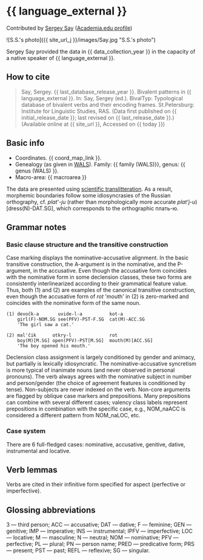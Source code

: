 # {{ language_external }}
Contributed by [Sergey Say](https://iling.spb.ru/people/say.html.ru) ([Academia.edu profile](https://iling-spb.academia.edu/SergeySay))

![S.S.'s photo]({{ site_url_j }}/images/Say.jpg "S.S.'s photo")

Sergey Say provided the data in {{ data_collection_year }} in the capacity of a native speaker of {{ language_external }}.  

## How to cite
> Say, Sergey. {{ last_database_release_year }}. Bivalent patterns in {{ language_external }}. 
> In: Say, Sergey (ed.). BivalTyp: Typological database of bivalent verbs and their encoding frames. 
> St.Petersburg: Institute for Linguistic Studies, RAS. 
> (Data first published on {{ initial_release_date }}; last revised on {{ last_release_date }}.) 
> (Available online at {{ site_url }}, Accessed on {{ today }})

## Basic info
- Coordinates. {{ coord_map_link }}.
- Genealogy (as given in [WALS](https://wals.info/)). Family: {{ family (WALS)}}, genus: {{ genus (WALS) }}.
- Macro-area: {{ macroarea }} 

The data are presented using [scientific translitteration](https://en.wikipedia.org/wiki/Scientific_transliteration_of_Cyrillic). As a result, morphemic boundaries follow some idiosyncrasies of the Russian orthography, cf. *plat'-ju* (rather than morphologically more accurate *plat'j-u*) [dress(N)-DAT.SG], which corresponds to the orthographic плать-ю.

## Grammar notes
### Basic clause structure and the transitive construction

Case marking displays the nominative-accusative alignment. In the basic transitive construction, the A-argument is in the nominative, and the P-argument, in the accusative. Even though the accusative form coincides with the nominative form in some declension classes, these two forms are consistently interlinearized according to their grammatical feature value. Thus, both (1) and (2) are examples of the canonical transitive construction, even though the accusative form of *rot* 'mouth' in (2) is zero-marked and coincides with the nominative form of the same noun.


```
(1) devočk-a       uvide-l-a          kot-a
    girl(F)-NOM.SG see(PFV)-PST-F.SG  cat(M)-ACC.SG
    'The girl saw a cat.'

(2) mal'čik      otkry-l              rot
    boy(M)[M.SG] open(PFV)-PST[M.SG]  mouth(M)[ACC.SG]
    'The boy opened his mouth.'

```

Declension class assignment is largely conditioned by gender and animacy, but partially is lexically idiosyncratic. The nominative-accusative syncretism is more typical of inanimate nouns (and never observed in personal pronouns).
The verb always agrees with the nominative subject in number and person/gender (the choice of agreement features is conditioned by tense). Non-subjects are never indexed on the verb.
Non-core arguments are flagged by oblique case markers and prepositions. Many prepositions can combine with several different cases; valency class labels represent prepositions in combination with the specific case, e.g., NOM_naACC is considered a different pattern from NOM_naLOC, etc.

### Case system
There are 6 full-fledged cases: nominative, accusative, genitive, dative, instrumental and locative. 

## Verb lemmas
Verbs are cited in their infinitive form specified for aspect (perfective or imperfective).

## Glossing abbreviations
3 — third person; ACC — accusative; DAT — dative; F — feminine; GEN — genitive; IMP — imperative; INS — instrumental; IPFV — imperfective; LOC — locative; M — masculine; N — neutral; NOM — nominative; PFV — perfective; PL — plural; PN — person name; PRED — predicative form; PRS — present; PST — past; REFL — reflexive; SG — singular.
